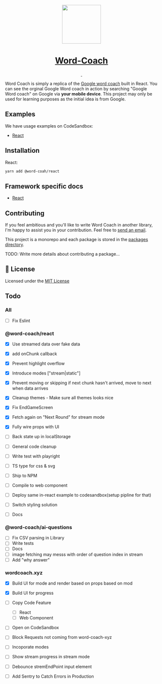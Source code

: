 <p align="center">
  <a href="https://nextjs.org">
    <picture>
      <source media="(prefers-color-scheme: dark)" srcset="https://assets.vercel.com/image/upload/v1662130559/nextjs/Icon_dark_background.png">
      <img src="https://assets.vercel.com/image/upload/v1662130559/nextjs/Icon_light_background.png" height="128">
    </picture>
    <h1 align="center">Word-Coach</h1>
  </a>
</p>

<p align="center">
  <a aria-label="NPM version" href="https://www.npmjs.com/package/next">
    <img alt="" src="https://img.shields.io/npm/v/next.svg?style=for-the-badge&labelColor=000000">
  </a>
  <a aria-label="License" href="https://github.com/vercel/next.js/blob/canary/license.md">
    <img alt="" src="https://img.shields.io/npm/l/next.svg?style=for-the-badge&labelColor=000000">
  </a>

</p>

Word Coach is simply a replica of the [Google word coach](https://www.seoexpertindelhi.in/google-word-coach/) built in React. You can see the orginal Google Word coach in action by searching "Google Word coach" on Google via **your mobile device**. This project may only be used for learning purposes as the initial idea is from Google.

## Examples

We have usage examples on CodeSandbox:

- [React](https://codesandbox.com/iiheu3hg7e83)

## Installation

React:

```bash
yarn add @word-coah/react
```

## Framework specific docs

- [React](https://github.com/marvinjude/word-coach/packages/word-coach-react)

## Contributing

If you feel ambitious and you'll like to write Word Coach in another library, I'm happy to assist you in your contribution. Feel free to [send an email](mailto::marvinjudehk@gmail.com).

This project is a monorepo and each package is stored in the [packages directory](https://github.com/marvinjude/word-coach/packages/).

TODO: Write more details about contributing a package...

## 📝 License

Licensed under the [MIT License](https://github.com/marvinjude/word-coach/license.md)

## Todo

### All
- [ ] Fix Eslint

### @word-coach/react

- [x] Use streamed data over fake data
- [x] add onChunk callback
- [x] Prevent highlight overflow
- [x] Introduce modes ["stream|static"]
- [x] Prevent moving or skipping if next chunk hasn't arrived, move to next when data arrives
- [x] Cleanup themes - Make sure all themes looks nice
- [x] Fix EndGameScreen
- [x] Fetch again on "Next Round" for stream mode

- [x] Fully wire props with UI
- [ ] Back state up in localStorage
- [ ] General code cleanup
- [ ] Write test with playright
- [ ] TS type for css & svg
- [ ] Ship to NPM
- [ ] Compile to web component
- [ ] Deploy same in-react example to codesandbox(setup pipline for that)
- [ ] Switch styling solution
- [ ] Docs

### @word-coach/ai-questions

- [ ] Fix CSV parsing in Library
- [ ] Write tests
- [ ] Docs
- [ ] image fetching may messs with order of question index in stream
- [ ] Add "why answer"

### wordcoach.xyz

- [x] Build UI for mode and render based on props based on mod
- [x] Build UI for progress

- [ ] Copy Code Feature
  - [ ] React
  - [ ] Web Component
- [ ] Open on CodeSandbox
- [ ] Block Requests not coming from word-coach-xyz
- [ ] Incoporate modes
- [ ] Show stream progress in stream mode
- [ ] Debounce stremEndPoint input element
- [ ] Add Sentry to Catch Errors in Production
